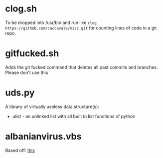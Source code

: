 # clog.sh
To be dropped into /usr/bin and run like `clog https://github.com/caccavale/misc.git` for counting lines of code in a git repo.

# gitfucked.sh
Adds the git fucked command that deletes all past commits and branches. Please don't use this

# uds.py
A library of virtually useless data structure(s): 
 - ulist - an unlinked list with all built in list functions of python

# albanianvirus.vbs
Based off: [this](https://i.reddituploads.com/19d4c4bacc2e4300807061a72d688e92?fit=max&h=1536&w=1536&s=4399d5d74fcbf3f8bb45b3e53b1b0057)

